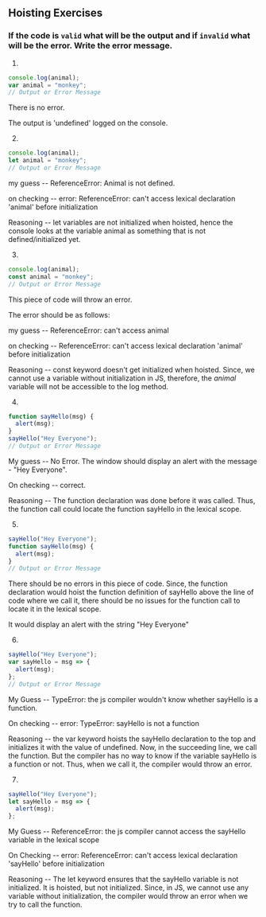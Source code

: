 ## Hoisting Exercises

### If the code is `valid` what will be the output and if `invalid` what will be the error. Write the error message.

1.

```js
console.log(animal);
var animal = "monkey";
// Output or Error Message
```
There is no error.

The output is 'undefined' logged on the console.

2.

```js
console.log(animal);
let animal = "monkey";
// Output or Error Message
```
my guess -- ReferenceError: Animal is not defined.

on checking -- error: ReferenceError: can't access lexical declaration 'animal' before initialization

Reasoning -- let variables are not initialized when hoisted, hence the console looks at the variable animal as something that is not defined/initialized yet.

3.
```js
console.log(animal);
const animal = "monkey";
// Output or Error Message
```

This piece of code will throw an error.

The error should be as follows:

my guess -- ReferenceError: can't access animal

on checking -- ReferenceError: can't access lexical declaration 'animal' before initialization

Reasoning -- const keyword doesn't get initialized when hoisted. Since, we cannot use a variable without initialization in JS, therefore, the _animal_ variable will not be accessible to the log method.

4.
```js
function sayHello(msg) {
  alert(msg);
}
sayHello("Hey Everyone");
// Output or Error Message
```
My guess -- No Error. The window should display an alert with the message - "Hey Everyone".

On checking -- correct.

Reasoning -- The function declaration was done before it was called. Thus, the function call could locate the function sayHello in the lexical scope.

5.
```js
sayHello("Hey Everyone");
function sayHello(msg) {
  alert(msg);
}
// Output or Error Message
```

There should be no errors in this piece of code. Since, the function declaration would hoist the function definition of sayHello above the line of code where we call it, there should be no issues for the function call to locate it in the lexical scope.

It would display an alert with the string "Hey Everyone"

6.
```js
sayHello("Hey Everyone");
var sayHello = msg => {
  alert(msg);
};
// Output or Error Message
```

My Guess -- TypeError: the js compiler wouldn't know whether sayHello is a function.

On checking -- error: TypeError: sayHello is not a function

Reasoning -- the var keyword hoists the sayHello declaration to the top and initializes it with the value of undefined. Now, in the succeeding line, we call the function. But the compiler has no way to know if the variable sayHello is a function or not. Thus, when we call it, the compiler would throw an error.

7.
```js
sayHello("Hey Everyone");
let sayHello = msg => {
  alert(msg);
};
```

My Guess -- ReferenceError: the js compiler cannot access the sayHello variable in the lexical scope

On Checking -- error: ReferenceError: can't access lexical declaration 'sayHello' before initialization

Reasoning -- The let keyword ensures that the sayHello variable is not initialized. It is hoisted, but not initialized. Since, in JS, we cannot use any variable without initialization, the compiler would throw an error when we try to call the function.